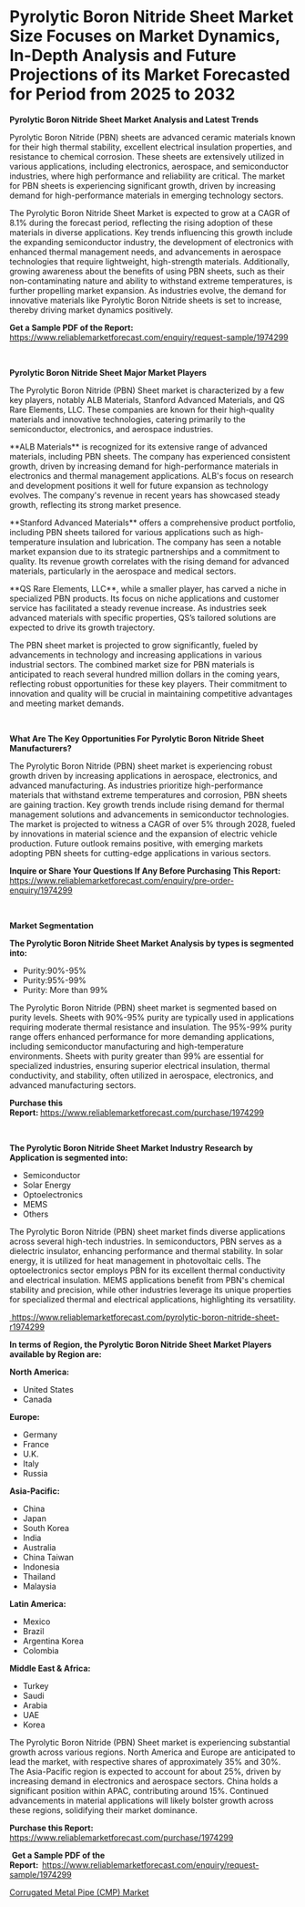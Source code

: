 <p><h1>Pyrolytic Boron Nitride Sheet Market Size Focuses on Market Dynamics, In-Depth Analysis and Future Projections of its Market Forecasted for Period from 2025 to 2032</h1></p><p><strong>Pyrolytic Boron Nitride Sheet Market Analysis and Latest Trends</strong></p>
<p><p>Pyrolytic Boron Nitride (PBN) sheets are advanced ceramic materials known for their high thermal stability, excellent electrical insulation properties, and resistance to chemical corrosion. These sheets are extensively utilized in various applications, including electronics, aerospace, and semiconductor industries, where high performance and reliability are critical. The market for PBN sheets is experiencing significant growth, driven by increasing demand for high-performance materials in emerging technology sectors.</p><p>The Pyrolytic Boron Nitride Sheet Market is expected to grow at a CAGR of 8.1% during the forecast period, reflecting the rising adoption of these materials in diverse applications. Key trends influencing this growth include the expanding semiconductor industry, the development of electronics with enhanced thermal management needs, and advancements in aerospace technologies that require lightweight, high-strength materials. Additionally, growing awareness about the benefits of using PBN sheets, such as their non-contaminating nature and ability to withstand extreme temperatures, is further propelling market expansion. As industries evolve, the demand for innovative materials like Pyrolytic Boron Nitride sheets is set to increase, thereby driving market dynamics positively.</p></p>
<p><strong>Get a Sample PDF of the Report:&nbsp;</strong> <a href="https://www.reliablemarketforecast.com/enquiry/request-sample/1974299?utm_campaign=2781&utm_medium=2&utm_source=Github&utm_content=ia&utm_term=03042025&utm_id=pyrolytic-boron-nitride-sheet">https://www.reliablemarketforecast.com/enquiry/request-sample/1974299</a></p>
<p>&nbsp;</p>
<p><strong>Pyrolytic Boron Nitride Sheet Major Market Players</strong></p>
<p><p>The Pyrolytic Boron Nitride (PBN) Sheet market is characterized by a few key players, notably ALB Materials, Stanford Advanced Materials, and QS Rare Elements, LLC. These companies are known for their high-quality materials and innovative technologies, catering primarily to the semiconductor, electronics, and aerospace industries.</p><p>**ALB Materials** is recognized for its extensive range of advanced materials, including PBN sheets. The company has experienced consistent growth, driven by increasing demand for high-performance materials in electronics and thermal management applications. ALB's focus on research and development positions it well for future expansion as technology evolves. The company's revenue in recent years has showcased steady growth, reflecting its strong market presence.</p><p>**Stanford Advanced Materials** offers a comprehensive product portfolio, including PBN sheets tailored for various applications such as high-temperature insulation and lubrication. The company has seen a notable market expansion due to its strategic partnerships and a commitment to quality. Its revenue growth correlates with the rising demand for advanced materials, particularly in the aerospace and medical sectors.</p><p>**QS Rare Elements, LLC**, while a smaller player, has carved a niche in specialized PBN products. Its focus on niche applications and customer service has facilitated a steady revenue increase. As industries seek advanced materials with specific properties, QS’s tailored solutions are expected to drive its growth trajectory.</p><p>The PBN sheet market is projected to grow significantly, fueled by advancements in technology and increasing applications in various industrial sectors. The combined market size for PBN materials is anticipated to reach several hundred million dollars in the coming years, reflecting robust opportunities for these key players. Their commitment to innovation and quality will be crucial in maintaining competitive advantages and meeting market demands.</p></p>
<p>&nbsp;</p>
<p><strong>What Are The Key Opportunities For Pyrolytic Boron Nitride Sheet Manufacturers?</strong></p>
<p><p>The Pyrolytic Boron Nitride (PBN) sheet market is experiencing robust growth driven by increasing applications in aerospace, electronics, and advanced manufacturing. As industries prioritize high-performance materials that withstand extreme temperatures and corrosion, PBN sheets are gaining traction. Key growth trends include rising demand for thermal management solutions and advancements in semiconductor technologies. The market is projected to witness a CAGR of over 5% through 2028, fueled by innovations in material science and the expansion of electric vehicle production. Future outlook remains positive, with emerging markets adopting PBN sheets for cutting-edge applications in various sectors.</p></p>
<p><strong>Inquire or Share Your Questions If Any Before Purchasing This Report:</strong> <a href="https://www.reliablemarketforecast.com/enquiry/pre-order-enquiry/1974299?utm_campaign=2781&utm_medium=2&utm_source=Github&utm_content=ia&utm_term=03042025&utm_id=pyrolytic-boron-nitride-sheet">https://www.reliablemarketforecast.com/enquiry/pre-order-enquiry/1974299</a></p>
<p>&nbsp;</p>
<p><strong>Market Segmentation</strong></p>
<p><strong>The Pyrolytic Boron Nitride Sheet Market Analysis by types is segmented into:</strong></p>
<p><ul><li>Purity:90%-95%</li><li>Purity:95%-99%</li><li>Purity: More than 99%</li></ul></p>
<p><p>The Pyrolytic Boron Nitride (PBN) sheet market is segmented based on purity levels. Sheets with 90%-95% purity are typically used in applications requiring moderate thermal resistance and insulation. The 95%-99% purity range offers enhanced performance for more demanding applications, including semiconductor manufacturing and high-temperature environments. Sheets with purity greater than 99% are essential for specialized industries, ensuring superior electrical insulation, thermal conductivity, and stability, often utilized in aerospace, electronics, and advanced manufacturing sectors.</p></p>
<p><strong>Purchase this Report:&nbsp;</strong><a href="https://www.reliablemarketforecast.com/purchase/1974299?utm_campaign=2781&utm_medium=2&utm_source=Github&utm_content=ia&utm_term=03042025&utm_id=pyrolytic-boron-nitride-sheet">https://www.reliablemarketforecast.com/purchase/1974299</a></p>
<p>&nbsp;</p>
<p><strong>The Pyrolytic Boron Nitride Sheet Market Industry Research by Application is segmented into:</strong></p>
<p><ul><li>Semiconductor</li><li>Solar Energy</li><li>Optoelectronics</li><li>MEMS</li><li>Others</li></ul></p>
<p><p>The Pyrolytic Boron Nitride (PBN) sheet market finds diverse applications across several high-tech industries. In semiconductors, PBN serves as a dielectric insulator, enhancing performance and thermal stability. In solar energy, it is utilized for heat management in photovoltaic cells. The optoelectronics sector employs PBN for its excellent thermal conductivity and electrical insulation. MEMS applications benefit from PBN's chemical stability and precision, while other industries leverage its unique properties for specialized thermal and electrical applications, highlighting its versatility.</p></p>
<p><a href="https://www.reliablemarketforecast.com/pyrolytic-boron-nitride-sheet-r1974299?utm_campaign=2781&utm_medium=2&utm_source=Github&utm_content=ia&utm_term=03042025&utm_id=pyrolytic-boron-nitride-sheet">&nbsp;https://www.reliablemarketforecast.com/pyrolytic-boron-nitride-sheet-r1974299</a></p>
<p><strong>In terms of Region, the Pyrolytic Boron Nitride Sheet Market Players available by Region are:</strong></p>
<p>
    <p> <strong> North America: </strong>
        <ul>
            <li>United States</li>
            <li>Canada</li>
        </ul>
        </p> 
    <p> <strong> Europe: </strong>
        <ul>
            <li>Germany</li>
            <li>France</li>
            <li>U.K.</li>
            <li>Italy</li>
            <li>Russia</li>
        </ul>
        </p> 
    <p> <strong> Asia-Pacific: </strong>
        <ul>
            <li>China</li>
            <li>Japan</li>
            <li>South Korea</li>
            <li>India</li>
            <li>Australia</li>
            <li>China Taiwan</li>
            <li>Indonesia</li>
            <li>Thailand</li>
            <li>Malaysia</li>
        </ul>
        </p> 
    <p> <strong> Latin America: </strong>
        <ul>
            <li>Mexico</li>
            <li>Brazil</li>
            <li>Argentina Korea</li>
            <li>Colombia</li>
        </ul>
        </p> 
    <p> <strong> Middle East & Africa: </strong>
        <ul>
            <li>Turkey</li>
            <li>Saudi</li>
            <li>Arabia</li>
            <li>UAE</li>
            <li>Korea</li>
        </ul>
    </p>
    </p>
<p><p>The Pyrolytic Boron Nitride (PBN) Sheet market is experiencing substantial growth across various regions. North America and Europe are anticipated to lead the market, with respective shares of approximately 35% and 30%. The Asia-Pacific region is expected to account for about 25%, driven by increasing demand in electronics and aerospace sectors. China holds a significant position within APAC, contributing around 15%. Continued advancements in material applications will likely bolster growth across these regions, solidifying their market dominance.</p></p>
<p><strong>Purchase this Report: </strong><a href="https://www.reliablemarketforecast.com/purchase/1974299?utm_campaign=2781&utm_medium=2&utm_source=Github&utm_content=ia&utm_term=03042025&utm_id=pyrolytic-boron-nitride-sheet">https://www.reliablemarketforecast.com/purchase/1974299</a></p>
<p>&nbsp;<strong>Get a Sample PDF of the Report:&nbsp;&nbsp;</strong><a href="https://www.reliablemarketforecast.com/enquiry/request-sample/1974299?utm_campaign=2781&utm_medium=2&utm_source=Github&utm_content=ia&utm_term=03042025&utm_id=pyrolytic-boron-nitride-sheet">https://www.reliablemarketforecast.com/enquiry/request-sample/1974299</a></p>
<p><strong></strong></p>
<p><p><a href="https://github.com/mharielmesa/Market-Research-Report-List-5/blob/main/corrugated-metal-pipe-cmp-market.md?utm_campaign=2781&utm_medium=2&utm_source=Github&utm_content=ia&utm_term=03042025&utm_id=pyrolytic-boron-nitride-sheet">Corrugated Metal Pipe (CMP) Market</a></p></p>